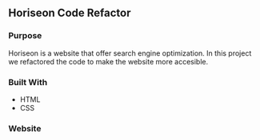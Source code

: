 ## Horiseon Code Refactor

### Purpose
Horiseon is a website that offer search engine optimization. In this project we refactored the code to make the website more accesible. 

### Built With 
* HTML
* CSS

### Website 




